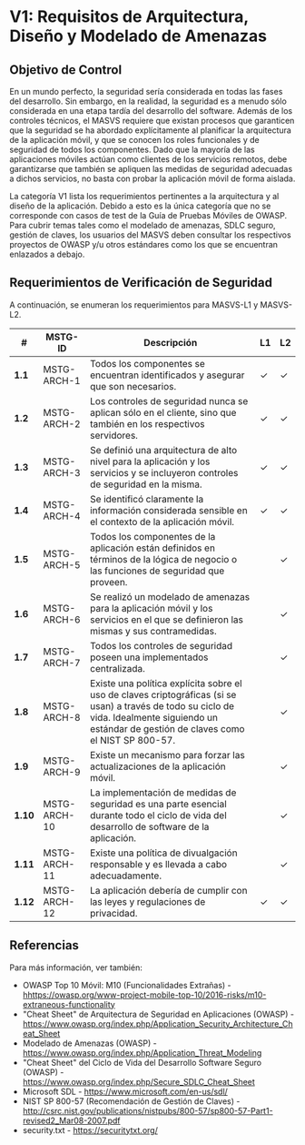 # V1: Requisitos de Arquitectura, Diseño y Modelado de Amenazas

## Objetivo de Control

En un mundo perfecto, la seguridad sería considerada en todas las fases del desarrollo. Sin embargo, en la realidad, la seguridad es a menudo sólo considerada en una etapa tardía del desarrollo del software. Además de los controles técnicos, el MASVS requiere que existan procesos que garanticen que la seguridad se ha abordado explícitamente al planificar la arquitectura de la aplicación móvil, y que se conocen los roles funcionales y de seguridad de todos los componentes. Dado que la mayoría de las aplicaciones móviles actúan como clientes de los servicios remotos, debe garantizarse que también se apliquen las medidas de seguridad adecuadas a dichos servicios, no basta con probar la aplicación móvil de forma aislada.

La categoría V1 lista los requerimientos pertinentes a la arquitectura y al diseño de la aplicación. Debido a esto es la única categoría que no se corresponde con casos de test de la Guía de Pruebas Móviles de OWASP. Para cubrir temas tales como el modelado de amenazas, SDLC seguro, gestión de claves, los usuarios del MASVS deben consultar los respectivos proyectos de OWASP y/u otros estándares como los que se encuentran enlazados a debajo.

## Requerimientos de Verificación de Seguridad

A continuación, se enumeran los requerimientos para MASVS-L1 y MASVS-L2.

| # | MSTG-ID | Descripción | L1 | L2 |
| -- | -------- | ---------------------- | - | - |
| **1.1** | MSTG-ARCH-1 | Todos los componentes se encuentran identificados y asegurar que son necesarios. | ✓ | ✓ |
| **1.2** | MSTG-ARCH-2 | Los controles de seguridad nunca se aplican sólo en el cliente, sino que también en los respectivos servidores. | ✓ | ✓ |
| **1.3** | MSTG-ARCH-3 | Se definió una arquitectura de alto nivel para la aplicación y los servicios y se incluyeron controles de seguridad en la misma. | ✓ | ✓ |
| **1.4** | MSTG-ARCH-4 | Se identificó claramente la información considerada sensible en el contexto de la aplicación móvil. | ✓ | ✓ |
| **1.5** | MSTG-ARCH-5 | Todos los componentes de la aplicación están definidos en términos de la lógica de negocio o las funciones de seguridad que proveen. |  | ✓ |
| **1.6** | MSTG-ARCH-6 | Se realizó un modelado de amenazas para la aplicación móvil y los servicios en el que se definieron las mismas y sus contramedidas. |  | ✓ |
| **1.7** | MSTG-ARCH-7 | Todos los controles de seguridad poseen una implementados centralizada. |  | ✓ |
| **1.8** | MSTG-ARCH-8 | Existe una política explícita sobre el uso de claves criptográficas (si se usan) a través de todo su ciclo de vida. Idealmente siguiendo un estándar de gestión de claves como el NIST SP 800-57. |  | ✓ |
| **1.9** | MSTG-ARCH-9 | Existe un mecanismo para forzar las actualizaciones de la aplicación móvil. |  | ✓ |
| **1.10** | MSTG-ARCH-10 | La implementación de medidas de seguridad es una parte esencial durante todo el ciclo de vida del desarrollo de software de la aplicación. |  | ✓ |
| **1.11** | MSTG-ARCH-11 | Existe una política de divualgación responsable y es llevada a cabo adecuadamente. |  | ✓ |
| **1.12** | MSTG-ARCH-12 | La aplicación debería de cumplir con las leyes y regulaciones de privacidad. | ✓ | ✓ |

## Referencias

Para más información, ver también:

- OWASP Top 10 Móvil: M10 (Funcionalidades Extrañas) - <hhttps://owasp.org/www-project-mobile-top-10/2016-risks/m10-extraneous-functionality>
- "Cheat Sheet" de Arquitectura de Seguridad en Aplicaciones (OWASP) - <https://www.owasp.org/index.php/Application_Security_Architecture_Cheat_Sheet>
- Modelado de Amenazas (OWASP) - <https://www.owasp.org/index.php/Application_Threat_Modeling>
- "Cheat Sheet" del Ciclo de Vida del Desarrollo Software Seguro (OWASP) - <https://www.owasp.org/index.php/Secure_SDLC_Cheat_Sheet>
- Microsoft SDL - <https://www.microsoft.com/en-us/sdl/>
- NIST SP 800-57 (Recomendación de Gestión de Claves) - <http://csrc.nist.gov/publications/nistpubs/800-57/sp800-57-Part1-revised2_Mar08-2007.pdf>
- security.txt - <https://securitytxt.org/>
